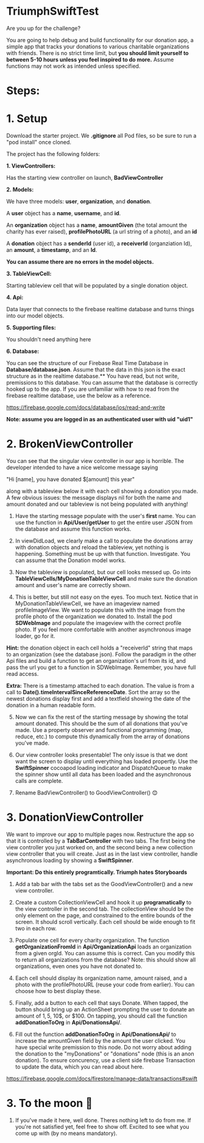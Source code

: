 # TriumphSwiftTest
Are you up for the challenge? 

You are going to help debug and build functionality for our donation app, a simple app that tracks your donations to various charitable organizations with friends. There is no strict time limit, but **you should limit yourself to between 5-10 hours unless you feel inspired to do more.** Assume functions may not work as intended unless specified.

# Steps: 

# 1. Setup 

Download the starter project. We **.gitignore** all Pod files, so be sure to run a "pod install" once cloned. 

The project has the following folders: 

**1. ViewControllers:** 


   Has the starting view controller on launch, **BadViewController**
   
   
**2. Models:**



   We have three models: **user**, **organization**, and **donation**.
   
   A **user** object has a **name**, **username**, and **id**. 
   
   An **organization** object has a **name**, **amountGiven** (the total amount the charity has ever raised), **profilePhotoURL** (a url string of a photo), and an **id**
   
   A **donation** object has a **senderId** (user id), a **receiverId** (organziation Id), an **amount**, a **timestamp**, and an **Id**.

   **You can assume there are no errors in the model objects.**

**3. TableViewCell:**
   
   
   Starting tableview cell that will be populated by a single donation object. 
   

**4. Api:** 


   Data layer that connects to the firebase realtime database and turns things into our model objects.
   

**5. Supporting files:**


   You shouldn't need anything here 


**6. Database:**


You can see the structure of our Firebase Real Time Database in **Database/database.json**. Assume that the data in this json is the exact structure as in the realtime database.** You have read, but not write, premissions to this database. You can assume that the database is correctly hooked up to the app. If you are unfamiliar with how to read from the firebase realtime database, use the below as a reference. 

https://firebase.google.com/docs/database/ios/read-and-write


**Note: assume you are logged in as an authenticated user with uid "uid1"**


# 2. BrokenViewController



You can see that the singular view controller in our app is horrible. The developer intended to have a nice welcome message saying

"Hi [name], you have donated $[amount] this year"

along with a tableview below it with each cell showing a donation you made. A few obvious issues: the message displays nil for both the name and amount donated and our tableview is not being populated with anything! 

1. Have the starting message populate with the user's **first** name. You can use the function in **Api/User/getUser** to get the entire user JSON from the database and assume this function works.

2. In viewDidLoad, we clearly make a call to populate the donations array with donation objects and reload the tableview, yet nothing is happening. Something must be up with that function. Investigate. You can assume that the Donation model works. 

3. Now the tableview is populated, but our cell looks messed up. Go into **TableViewCells/MyDonationTableViewCell** and make sure the donation amount and user's name are correctly shown. 

4. This is better, but still not easy on the eyes. Too much text. Notice that in MyDonationTableViewCell, we have an imageview named profileImageView. We want to populate this with the image from the profile photo of the organization we donated to. Install the pod **SDWebImage** and populate the imageview with the correct profile photo. If you feel more comfortable with another asynchronous image loader, go for it. 

**Hint:** the donation object in each cell holds a "receiverId" string that maps to an organization (see the database json). Follow the paradigm in the other Api files and build a function to get an organization's url from its id, and pass the url you get to a function in SDWebImage. Remember, you have full read access.

**Extra:** There is a timestamp attached to each donation. The value is from a call to **Date().timeIntervalSinceReferenceDate**. Sort the array so the newest donations display first and add a textfield showing the date of the donation in a human readable form. 

5. Now we can fix the rest of the starting message by showing the total amount donated. This should be the sum of all donations that you've made. Use a property observer and functional programming (map, reduce, etc.) to compute this dynamically from the array of donations you've made.

6. Our view controller looks presentable! The only issue is that we dont want the screen to display until everything has loaded propertly. Use the **SwiftSpinner** cocoapod loading indicator and DispatchQueue to make the spinner show until all data has been loaded and the asynchronous calls are complete.

7. Rename BadViewController() to GoodViewController() 😊

# 3. DonationViewController



We want to improve our app to multiple pages now. Restructure the app so that it is controlled by a **TabBarController** with two tabs. The first being the view controller you just worked on, and the second being a new collection view controller that you will create. Just as in the last view controller, handle asynchronous loading by showing a **SwiftSpinner**. 

**Important: Do this entirely programtically. Triumph hates Storyboards**

1. Add a tab bar with the tabs set as the GoodViewController() and a new view controller. 

2. Create a custom CollectionViewCell and hook it up **programatically** to the view controller in the second tab. The collectionView should be the only element on the page, and constrained to the entire bounds of the screen. It should scroll vertically. Each cell should be wide enough to fit two in each row. 

3. Populate one cell for every charity organization. The function **getOrganizationFromId** in **Api/OrganizationApi** loads an organization from a given orgId. You can assume this is correct. Can you modify this to return all organizations from the database? Note: this should show all organizations, even ones you have not donated to.

4. Each cell should display its organization name, amount raised, and a photo with the profilePhotoURL (reuse your code from earlier). You can choose how to best display these. 

5. Finally, add a button to each cell that says Donate. When tapped, the button should bring up an ActionSheet prompting the user to donate an amount of 1$, 5$, 10$, or $100. On tapping, you should call the function **addDonationToOrg** in **Api/DonationsApi/**. 

6. Fill out the function **addDonationToOrg** in **Api/DonationsApi/** to increase the amountGiven field by the amount the user clicked. You have special write premission to this node. Do not worry about adding the donation to the "myDonations" or "donations" node (this is an anon donation). To ensure concurency, use a client side firebase Transaction to update the data, which you can read about here.

https://firebase.google.com/docs/firestore/manage-data/transactions#swift

# 3. To the moon 🚀

1. If you've made it here, well done. Theres nothing left to do from me. If you're not satisfied yet, feel free to show off. Excited to see what you come up with (by no means mandatory).


